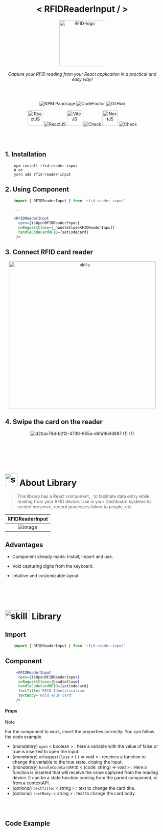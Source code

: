 








 <!-------------------------------------------------->
<!------------------------------------ PROJECT BANNER-->
 <!-------------------------------------------------->
<h1 align="center"> < RFIDReaderInput / > </h1>

<p align="center">
  <!-------------------------------------------------->
 <!---------------------PROJECT ICON-->
  <!-------------------------------------------------->
  <img src="https://github.com/DIGOARTHUR/rfid-reader-input/assets/59892368/a795d42d-54fa-49c5-b142-32716bba0c24" alt="RFID-logo" width="150px" height="150px"/>
  <br>
   <br>
  <i>Capture your RFID reading from your React application in a practical and easy way!</i>
  <br>

</p>



 <br>
   <br>
 <!-------------------------------------------------->
 <!------------------------------------SHIELDS PROJECT-->
  <!-------------------------------------------------->
<div align="center">
    
 ![NPM Paackage](https://img.shields.io/npm/v/rfid-reader-input?color=brightgreen&label=NPM%20package&logo=NPM&logoColor=white)
 ![CodeFactor](https://img.shields.io/codefactor/grade/github/digoarthur/rfid-reader-input?color=brightgreen&label=Code%20Quality&logo=codefactor)
 ![GitHub](https://img.shields.io/github/license/digoarthur/rfid-reader-input)

</div>
  

 <div align="center">
     
<img  alt="ReactJS"  width="50" height="50" src="https://github.com/DIGOARTHUR/github-automated-repos/assets/59892368/11fe7e24-b5d7-47bf-814a-c8d5855e7ca8"> ![ReactJS](https://img.shields.io/badge/-ReactJS-blue)
<img  alt="ViteJS"  width="50" height="50" src="https://github.com/DIGOARTHUR/github-automated-repos/assets/59892368/f85aeacd-cea4-4280-9096-194da03e758e"> ![Check](https://img.shields.io/badge/-ViteJS-violet) 
<img  alt="NextJS"  width="50" height="50" src="https://github.com/DIGOARTHUR/github-automated-repos/assets/59892368/6b213e2e-213a-489d-bbda-1dec9dcda585"> ![Check](https://img.shields.io/badge/-NextJS-gray)
     
  </div>     

 <br>
  <br>

  
 <!-------------------------------------------------->
 <!------------------------------------QUICK START-->
 <!--------------------------------------------------->
## 1. Installation

```shell
    npm install rfid-reader-input
    # or
    yarn add rfid-reader-input
```

## 2. Using Component


```jsx
    import { RFIDReaderInput } from 'rfid-reader-input'

    ...

    <RFIDReaderInput
      open={isOpenRFIDReaderInput}
      onRequestClose={_handleCloseRFIDReaderInput}
      handleCodeCardRFID={setCodecard}
     />
```

## 3. Connect RFID card reader

<div align="center">



<img  alt="skills"  width="480"  src="https://github.com/DIGOARTHUR/rfid-reader-input/assets/59892368/f12b6f8c-1943-4df5-9609-159e682e08ec">

</div>


## 4. Swipe the card on the reader 

<div align="center">

 ![d20ac76d-b212-4730-955a-d6fa16efd887 (1) (1)](https://github.com/DIGOARTHUR/rfid-reader-input/assets/59892368/1895e25c-a881-4148-be4e-a95bef1b5bd3)

</div>
  


 <br>
  <br>
   <br>
  <br>

<!-------------------------------------------------------------------->
<!------------------------------------SUMMARY------------------------->
<!--------------------------------------------------------------
<p align="center">
  <a href="https://github.com/DIGOARTHUR/how-to-build-NPM-package/tree/main#--sobre-a-aplicação">About Aplication</a>&nbsp;&nbsp;&nbsp;|&nbsp;&nbsp;&nbsp;
  <a href="https://github.com/DIGOARTHUR/how-to-build-NPM-package#--configurando-ambiente"> Library</a>&nbsp;&nbsp;&nbsp;
</p>  

------>


 <!-------------------------------------------------->
 <!------------------------------------DESCRIPTION-->
 <!-------------------------------------------------->
# <img  alt="skills"  width="40" height="40" src="https://user-images.githubusercontent.com/59892368/148622497-164365e8-f6b0-4f40-bc75-a0ed4da6059b.png">  About Library <!---write here : talk a little about project: what's does, example.  --> 
> This library has a React component, <RFIDReaderInput/>, to facilitate data entry while reading from your RFID device. Use in your Dashboard systems to control presence, record processes linked to people, etc.


|                             RFIDReaderInput                             |
| :-------------------------------------------------------------------: |
|   ![image](https://github.com/DIGOARTHUR/rfid-reader-input/assets/59892368/97a940b0-21d2-4bb0-8fcc-79c8e98919b4) |



## Advantages

- Component already made. Install, import and use.
- Void capturing digits from the keyboard.
- Intuitive and customizable layout


  <br>
   <br>
  <br>

  <!-------------------------------------------------->
<!------------------------------------LIBRARY -->
 <!-------------------------------------------------->
 
# <img  alt="skills"  width="80" height="30" src="https://user-images.githubusercontent.com/59892368/216092858-a64d3a99-1b90-4946-b917-76eadefffb54.svg">  Library <!---write here : demonstration of the application layout.  -->

## Import

```jsx
    import { RFIDReaderInput } from 'rfid-reader-input'
```

## Component

```jsx
     <RFIDReaderInput
      open={isOpenRFIDReaderInput}
      onRequestClose={handleClose}
      handleCodeCardRFID={setCodecard}
      textTitle='RFID Identification'
      textBody='Hold your card'
     />
```

#### Props

> [!NOTE]
> For the component to work, insert the properties correctly. You can follow the code example.

- (_mandatory_) `open`  < boolean > : here a variable with the value of false or true is inserted to open the Input. 
- (_mandatory_) `onRequestClose` < ( ) => void > : receives a function to change the variable to the true state, closing the Input.
- (_mandatory_) `handleCodeCardRFID`  < (code: string) => void > : Here a function is inserted that will receive the value captured from the reading device. It can be a state function coming from the parent component, or from a contextAPI. 
- (_optional_) `textTitle`: < string > : text to change the card title.  
- (_optional_) `textBody`:  < string > : text to change the card body. 



<br>
<br>

  <!-------------------------------------------------->
<!------------------------------------CODE EXAMPLE -->
 <!-------------------------------------------------->
## Code Example

```jsx    

```
